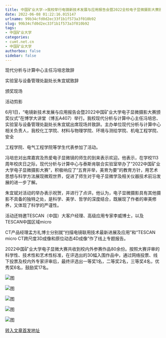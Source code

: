 ```yaml
---
title: 中国矿业大学->我校举行电镜新技术发展与应用报告会暨2022全校电子显微摄影大赛颁奖仪式 | cumt.net.cn
date: 2022-06-08 01:22:16.015147
urlname: 99b34cfd0d2ec33f1b1f573a3f010b92
slug: 99b34cfd0d2ec33f1b1f573a3f010b92
tags: 
- 中国矿业大学
categories:
- cumt.net.cn
- 中国矿业大学
authorbox: false
sidebar: false
---
```

现代分析与计算中心主任冯培忠致辞

实验室与设备管理处副处长朱宜斌致辞

颁奖现场

活动剪影

6月1日，“电镜新技术发展与应用报告会暨2022中国矿业大学电子显微摄影大赛颁奖仪式”在博学大讲堂（博五A407）举行。我校现代分析与计算中心主任冯培忠、实验室与设备管理处副处长朱宜斌出席现场并致辞。主办单位现代分析与计算中心相关负责人，我校化工学院、材料与物理学院、环境与测绘学院、机电工程学院、安全
<!--more-->
工程学院、电气工程学院等学生代表参加了活动。

冯培忠对出席嘉宾及热爱电子显微镜的师生的到来表示欢迎。他表示，在学校113周年校庆日之际，现代分析与计算中心与泰斯肯联合实验室举办了“2022中国矿业大学电子显微摄影大赛”，积极响应了“五育并举，美育为要”的教育方针，用艺术思想与科学方法展现微观世界，促进了师生对于电子显微学及相关仪器技术前沿发展的进一步了解。

朱宜斌对活动的举办表示祝贺，并进行了点评。他认为，电子显微摄影具有其他摄影不具备的独特之处，是科学、美学、哲学的深度结合，既展现了作者的审美修养，又体现了科学的严谨性。

活动还特邀TESCAN（中国）大客户经理、高级应用专家李威博士，以及TESCAN中国区域micro

CT产品经理孟方礼博士分别就“扫描电镜联用技术最新进展及应用”和“TESCAN micro CT跨尺度3D成像和原位动态4D成像”作了线上专题报告。

2022中国矿业大学电子显微大赛共收到校内外参赛作品80余份。按照大赛评审的科学性、技术性和艺术性标准，在评选出的30幅入围作品中，通过网络投票、线下投票及校内外专家评审后，最终评选出一等奖1名，二等奖2名，三等奖4名，优秀奖6名，鼓励奖17名。

![图](http://xwzx.cumt.edu.cn/_upload/article/images/37/d2/1d818a634bd4bf40d084fd6349a2/0e893c7d-80dc-4ae9-967c-91e88accab6f.png)

![图](http://xwzx.cumt.edu.cn/_upload/article/images/37/d2/1d818a634bd4bf40d084fd6349a2/d00606c7-c38f-43e7-b02c-448774370adb.png)

![图](http://xwzx.cumt.edu.cn/_upload/article/images/37/d2/1d818a634bd4bf40d084fd6349a2/63e57939-acab-4185-8eaa-ade93232fd63.png)

![图](http://xwzx.cumt.edu.cn/_upload/article/images/37/d2/1d818a634bd4bf40d084fd6349a2/0593468e-afd8-4ee4-971c-e55cfe8d4e2c.png)

![图](http://xwzx.cumt.edu.cn/_upload/article/images/37/d2/1d818a634bd4bf40d084fd6349a2/0b4406fb-fd5c-4e6e-bdce-0ab2b6456eb6.png)

[转入文章首发地址](http://xwzx.cumt.edu.cn/8a/45/c523a625221/page.htm)